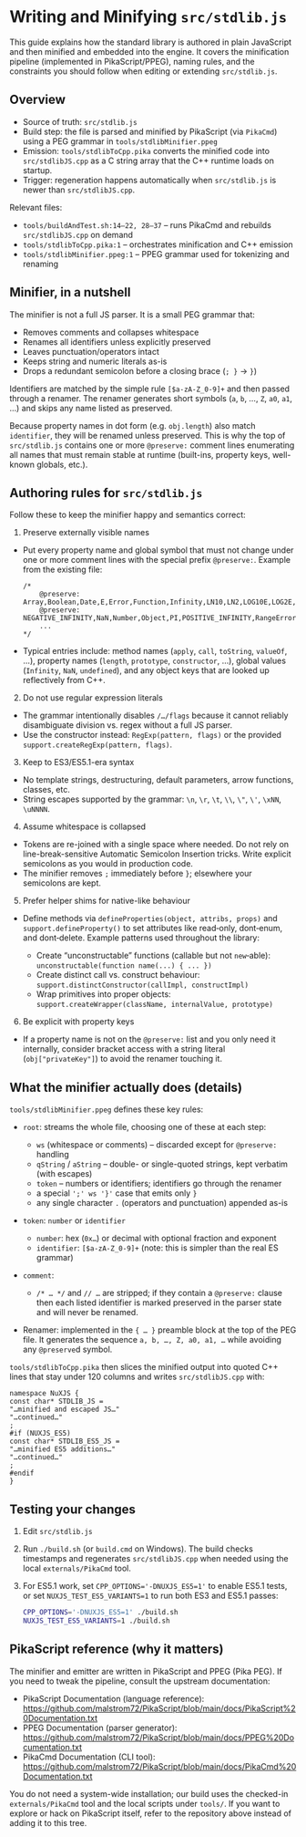 # Writing and Minifying `src/stdlib.js`

This guide explains how the standard library is authored in plain JavaScript and then minified and embedded into the
engine. It covers the minification pipeline (implemented in PikaScript/PPEG), naming rules, and the constraints you
should follow when editing or extending `src/stdlib.js`.

## Overview

- Source of truth: `src/stdlib.js`
- Build step: the file is parsed and minified by PikaScript (via `PikaCmd`) using a PEG grammar in
  `tools/stdlibMinifier.ppeg`
- Emission: `tools/stdlibToCpp.pika` converts the minified code into `src/stdlibJS.cpp` as a C string array that the
  C++ runtime loads on startup.
- Trigger: regeneration happens automatically when `src/stdlib.js` is newer than `src/stdlibJS.cpp`.

Relevant files:
- `tools/buildAndTest.sh:14–22, 28–37` – runs PikaCmd and rebuilds `src/stdlibJS.cpp` on demand
- `tools/stdlibToCpp.pika:1` – orchestrates minification and C++ emission
- `tools/stdlibMinifier.ppeg:1` – PPEG grammar used for tokenizing and renaming

## Minifier, in a nutshell

The minifier is not a full JS parser. It is a small PEG grammar that:

- Removes comments and collapses whitespace
- Renames all identifiers unless explicitly preserved
- Leaves punctuation/operators intact
- Keeps string and numeric literals as-is
- Drops a redundant semicolon before a closing brace (`; }` → `}`)

Identifiers are matched by the simple rule `[$a-zA-Z_0-9]+` and then passed through a renamer. The renamer generates
short symbols (`a`, `b`, …, `Z`, `a0`, `a1`, …) and skips any name listed as preserved.

Because property names in dot form (e.g. `obj.length`) also match `identifier`, they will be renamed unless preserved.
This is why the top of `src/stdlib.js` contains one or more `@preserve:` comment lines enumerating all names that must
remain stable at runtime (built-ins, property keys, well-known globals, etc.).

## Authoring rules for `src/stdlib.js`

Follow these to keep the minifier happy and semantics correct:

1) Preserve externally visible names
- Put every property name and global symbol that must not change under one or more comment lines with the special
  prefix `@preserve:`. Example from the existing file:

  ```
  /*
      @preserve: Array,Boolean,Date,E,Error,Function,Infinity,LN10,LN2,LOG10E,LOG2E,MAX_VALUE,MIN_VALUE,Math
      @preserve: NEGATIVE_INFINITY,NaN,Number,Object,PI,POSITIVE_INFINITY,RangeError,RegExp,SQRT1_2,SQRT2,String
      ...
  */
  ```

- Typical entries include: method names (`apply`, `call`, `toString`, `valueOf`, …), property names (`length`,
  `prototype`, `constructor`, …), global values (`Infinity`, `NaN`, `undefined`), and any object keys that are looked
  up reflectively from C++.

2) Do not use regular expression literals
- The grammar intentionally disables `/…/flags` because it cannot reliably disambiguate division vs. regex without a
  full JS parser.
- Use the constructor instead: `RegExp(pattern, flags)` or the provided `support.createRegExp(pattern, flags)`.

3) Keep to ES3/ES5.1-era syntax
- No template strings, destructuring, default parameters, arrow functions, classes, etc.
- String escapes supported by the grammar: `\n`, `\r`, `\t`, `\\`, `\"`, `\'`, `\xNN`, `\uNNNN`.

4) Assume whitespace is collapsed
- Tokens are re-joined with a single space where needed. Do not rely on line-break-sensitive Automatic Semicolon
  Insertion tricks. Write explicit semicolons as you would in production code.
- The minifier removes `;` immediately before `}`; elsewhere your semicolons are kept.

5) Prefer helper shims for native-like behaviour
- Define methods via `defineProperties(object, attribs, props)` and `support.defineProperty()` to set attributes like
  read‑only, dont‑enum, and dont‑delete. Example patterns used throughout the library:

  - Create “unconstructable” functions (callable but not `new`‑able):
    `unconstructable(function name(...) { ... })`
  - Create distinct call vs. construct behaviour:
    `support.distinctConstructor(callImpl, constructImpl)`
  - Wrap primitives into proper objects:
    `support.createWrapper(className, internalValue, prototype)`

6) Be explicit with property keys
- If a property name is not on the `@preserve:` list and you only need it internally, consider bracket access with a
  string literal (`obj["privateKey"]`) to avoid the renamer touching it.

## What the minifier actually does (details)

`tools/stdlibMinifier.ppeg` defines these key rules:

- `root`: streams the whole file, choosing one of these at each step:
  - `ws` (whitespace or comments) – discarded except for `@preserve:` handling
  - `qString` / `aString` – double- or single-quoted strings, kept verbatim (with escapes)
  - `token` – numbers or identifiers; identifiers go through the renamer
  - a special `';' ws '}'` case that emits only `}`
  - any single character `.` (operators and punctuation) appended as-is

- `token`: `number` or `identifier`
  - `number`: hex (`0x…`) or decimal with optional fraction and exponent
  - `identifier`: `[$a-zA-Z_0-9]+` (note: this is simpler than the real ES grammar)

- `comment`:
  - `/* … */` and `// …` are stripped; if they contain a `@preserve:` clause then each listed identifier is marked
    preserved in the parser state and will never be renamed.

- Renamer: implemented in the `{ … }` preamble block at the top of the PEG file. It generates the sequence
  `a, b, …, Z, a0, a1, …` while avoiding any `@preserve`d symbol.

`tools/stdlibToCpp.pika` then slices the minified output into quoted C++ lines that stay under 120 columns and writes
`src/stdlibJS.cpp` with:

```
namespace NuXJS {
const char* STDLIB_JS =
"…minified and escaped JS…"
"…continued…"
;
#if (NUXJS_ES5)
const char* STDLIB_ES5_JS =
"…minified ES5 additions…"
"…continued…"
;
#endif
}
```

## Testing your changes

1) Edit `src/stdlib.js`
2) Run `./build.sh` (or `build.cmd` on Windows). The build checks timestamps and regenerates `src/stdlibJS.cpp` when
	needed using the local `externals/PikaCmd` tool.
3) For ES5.1 work, set `CPP_OPTIONS='-DNUXJS_ES5=1'` to enable ES5.1 tests, or set
	`NUXJS_TEST_ES5_VARIANTS=1` to run both ES3 and ES5.1 passes:

	```bash
	CPP_OPTIONS='-DNUXJS_ES5=1' ./build.sh
	NUXJS_TEST_ES5_VARIANTS=1 ./build.sh
	```

## PikaScript reference (why it matters)

The minifier and emitter are written in PikaScript and PPEG (Pika PEG). If you need to tweak the pipeline, consult the
upstream documentation:

- PikaScript Documentation (language reference):
  https://github.com/malstrom72/PikaScript/blob/main/docs/PikaScript%20Documentation.txt
- PPEG Documentation (parser generator):
  https://github.com/malstrom72/PikaScript/blob/main/docs/PPEG%20Documentation.txt
- PikaCmd Documentation (CLI tool):
  https://github.com/malstrom72/PikaScript/blob/main/docs/PikaCmd%20Documentation.txt

You do not need a system-wide installation; our build uses the checked-in `externals/PikaCmd` tool and the local
scripts under `tools/`. If you want to explore or hack on PikaScript itself, refer to the repository above instead of
adding it to this tree.
